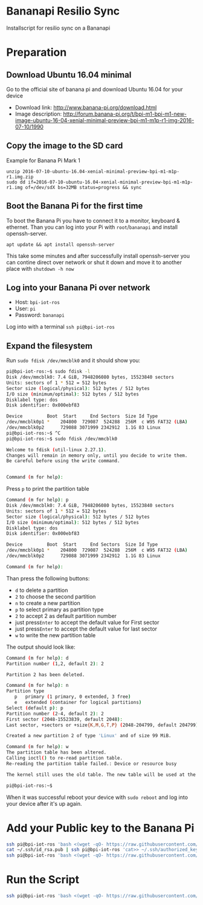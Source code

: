 # Bananapi Resilio Sync
Installscript for resilio sync on a Bananapi

# Preparation
 
## Download Ubuntu 16.04 minimal

Go to the official site of banana pi and download Ubuntu 16.04 for 
your device
* Download link: http://www.banana-pi.org/download.html
* Image description: http://forum.banana-pi.org/t/bpi-m1-bpi-m1-new-image-ubuntu-16-04-xenial-minimal-preview-bpi-m1-m1p-r1-img-2016-07-10/1990

## Copy the image to the SD card

Example for Banana Pi Mark 1

```
unzip 2016-07-10-ubuntu-16.04-xenial-minimal-preview-bpi-m1-m1p-r1.img.zip
sudo dd if=2016-07-10-ubuntu-16.04-xenial-minimal-preview-bpi-m1-m1p-r1.img of=/dev/sdX bs=32MB status=progress && sync
```

## Boot the Banana Pi for the first time
To boot the Banana Pi you have to connect it to a monitor, keyboard & ethernet.
Than you can log into your Pi with ```root```/```bananapi``` and install openssh-server.
```
apt update && apt install openssh-server
```
This take some minutes and after successfully install openssh-server you can contine
direct over network or shut it down and move it to another place with 
```shutdown -h now```

## Log into your Banana Pi over network

* Host: ```bpi-iot-ros```
* User: ```pi```
* Password: ```bananapi```


Log into with a  terminal ```ssh pi@bpi-iot-ros```

## Expand the filesystem
Run ```sudo fdisk /dev/mmcblk0``` and it should show you:
```bash
pi@bpi-iot-ros:~$ sudo fdisk -l
Disk /dev/mmcblk0: 7.4 GiB, 7948206080 bytes, 15523840 sectors
Units: sectors of 1 * 512 = 512 bytes
Sector size (logical/physical): 512 bytes / 512 bytes
I/O size (minimum/optimal): 512 bytes / 512 bytes
Disklabel type: dos
Disk identifier: 0x000ebf83

Device         Boot  Start     End Sectors  Size Id Type
/dev/mmcblk0p1 *    204800  729087  524288  256M  c W95 FAT32 (LBA)
/dev/mmcblk0p2      729088 3071999 2342912  1.1G 83 Linux
pi@bpi-iot-ros:~$ ^C
pi@bpi-iot-ros:~$ sudo fdisk /dev/mmcblk0

Welcome to fdisk (util-linux 2.27.1).
Changes will remain in memory only, until you decide to write them.
Be careful before using the write command.


Command (m for help):
```

Press ```p``` to print the partition table

```bash
Command (m for help): p
Disk /dev/mmcblk0: 7.4 GiB, 7948206080 bytes, 15523840 sectors
Units: sectors of 1 * 512 = 512 bytes
Sector size (logical/physical): 512 bytes / 512 bytes
I/O size (minimum/optimal): 512 bytes / 512 bytes
Disklabel type: dos
Disk identifier: 0x000ebf83

Device         Boot  Start     End Sectors  Size Id Type
/dev/mmcblk0p1 *    204800  729087  524288  256M  c W95 FAT32 (LBA)
/dev/mmcblk0p2      729088 3071999 2342912  1.1G 83 Linux

Command (m for help):
```

Than press the following buttons:
* ```d``` to delete a partition
* ```2``` to choose the second partition
* ```n``` to create a new partition
* ```p``` to select primary as partition type
* ```2``` to accept 2 as default partition number
* just press```Enter``` to accept the default value for First sector
* just press```Enter``` to accept the default value for last sector
* ```w``` to write the new partition table

The output should look like:

```bash
Command (m for help): d
Partition number (1,2, default 2): 2

Partition 2 has been deleted.

Command (m for help): n
Partition type
   p   primary (1 primary, 0 extended, 3 free)
   e   extended (container for logical partitions)
Select (default p): p
Partition number (2-4, default 2): 2
First sector (2048-15523839, default 2048): 
Last sector, +sectors or +size{K,M,G,T,P} (2048-204799, default 204799): 

Created a new partition 2 of type 'Linux' and of size 99 MiB.

Command (m for help): w
The partition table has been altered.
Calling ioctl() to re-read partition table.
Re-reading the partition table failed.: Device or resource busy

The kernel still uses the old table. The new table will be used at the next reboot or after you run partprobe(8) or kpartx(8).

pi@bpi-iot-ros:~$
```

When it was successful reboot your device with ```sudo reboot``` and log into your device after it's up again.

# Add your Public key to the Banana Pi

```bash
ssh pi@bpi-iot-ros 'bash <(wget -qO- https://raw.githubusercontent.com/linuxluigi/bananapi_resilio_sync/master/script/sudo.sh)'
cat ~/.ssh/id_rsa.pub | ssh pi@bpi-iot-ros 'cat>> ~/.ssh/authorized_keys' 
ssh pi@bpi-iot-ros 'bash <(wget -qO- https://raw.githubusercontent.com/linuxluigi/bananapi_resilio_sync/master/script/sshd_config.sh)'
```

# Run the Script
```bash
ssh pi@bpi-iot-ros 'bash <(wget -qO- https://raw.githubusercontent.com/linuxluigi/bananapi_resilio_sync/master/script/install.sh)'
```

